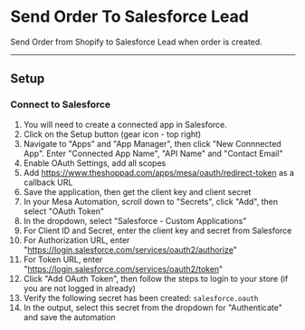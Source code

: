 # Send Order To Salesforce Lead

Send Order from Shopify to Salesforce Lead when order is created.

---
## Setup

### Connect to Salesforce
1. You will need to create a connected app in Salesforce.
2. Click on the Setup button (gear icon - top right)
3. Navigate to "Apps" and "App Manager", then click "New Connnected App". Enter "Connected App Name", "API Name" and "Contact Email"
4. Enable OAuth Settings, add all scopes
5. Add https://www.theshoppad.com/apps/mesa/oauth/redirect-token as a callback URL
6. Save the application, then get the client key and client secret
7. In your Mesa Automation, scroll down to "Secrets", click "Add", then select "OAuth Token"
8. In the dropdown, select "Salesforce - Custom Applications"
9. For Client ID and Secret, enter the client key and secret from Salesforce
10. For Authorization URL, enter "https://login.salesforce.com/services/oauth2/authorize"
11. For Token URL, enter "https://login.salesforce.com/services/oauth2/token"
12. Click "Add OAuth Token", then follow the steps to login to your store (if you are not logged in already)
13. Verify the following secret has been created: `salesforce.oauth`
14. In the output, select this secret from the dropdown for "Authenticate" and save the automation